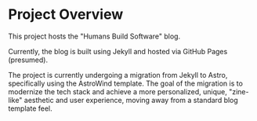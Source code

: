 # Project Overview

This project hosts the "Humans Build Software" blog.

Currently, the blog is built using Jekyll and hosted via GitHub Pages (presumed).

The project is currently undergoing a migration from Jekyll to Astro, specifically using the AstroWind template. The goal of the migration is to modernize the tech stack and achieve a more personalized, unique, "zine-like" aesthetic and user experience, moving away from a standard blog template feel. 